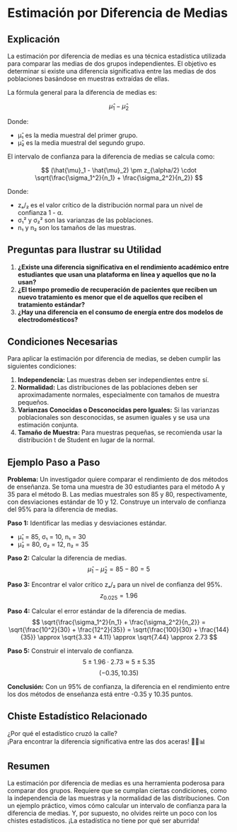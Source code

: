 # Estimación por Diferencia de Medias

## Explicación

La estimación por diferencia de medias es una técnica estadística utilizada para comparar las medias de dos grupos independientes. El objetivo es determinar si existe una diferencia significativa entre las medias de dos poblaciones basándose en muestras extraídas de ellas.

La fórmula general para la diferencia de medias es:

$$
\hat{\mu}_1 - \hat{\mu}_2
$$

Donde:
- μ̂₁ es la media muestral del primer grupo.
- μ̂₂ es la media muestral del segundo grupo.

El intervalo de confianza para la diferencia de medias se calcula como:

$$
(\hat{\mu}_1 - \hat{\mu}_2) \pm z_{\alpha/2} \cdot \sqrt{\frac{\sigma_1^2}{n_1} + \frac{\sigma_2^2}{n_2}}
$$

Donde:
- zₐ/₂ es el valor crítico de la distribución normal para un nivel de confianza 1 - α.
- σ₁² y σ₂² son las varianzas de las poblaciones.
- n₁ y n₂ son los tamaños de las muestras.

## Preguntas para Ilustrar su Utilidad

1. **¿Existe una diferencia significativa en el rendimiento académico entre estudiantes que usan una plataforma en línea y aquellos que no la usan?**
2. **¿El tiempo promedio de recuperación de pacientes que reciben un nuevo tratamiento es menor que el de aquellos que reciben el tratamiento estándar?**
3. **¿Hay una diferencia en el consumo de energía entre dos modelos de electrodomésticos?**

## Condiciones Necesarias

Para aplicar la estimación por diferencia de medias, se deben cumplir las siguientes condiciones:

1. **Independencia:** Las muestras deben ser independientes entre sí.
2. **Normalidad:** Las distribuciones de las poblaciones deben ser aproximadamente normales, especialmente con tamaños de muestra pequeños.
3. **Varianzas Conocidas o Desconocidas pero Iguales:** Si las varianzas poblacionales son desconocidas, se asumen iguales y se usa una estimación conjunta.
4. **Tamaño de Muestra:** Para muestras pequeñas, se recomienda usar la distribución t de Student en lugar de la normal.

## Ejemplo Paso a Paso

**Problema:** Un investigador quiere comparar el rendimiento de dos métodos de enseñanza. Se toma una muestra de 30 estudiantes para el método A y 35 para el método B. Las medias muestrales son 85 y 80, respectivamente, con desviaciones estándar de 10 y 12. Construye un intervalo de confianza del 95% para la diferencia de medias.

**Paso 1:** Identificar las medias y desviaciones estándar.
- μ̂₁ = 85, σ₁ = 10, n₁ = 30
- μ̂₂ = 80, σ₂ = 12, n₂ = 35

**Paso 2:** Calcular la diferencia de medias.
$$
\hat{\mu}_1 - \hat{\mu}_2 = 85 - 80 = 5
$$

**Paso 3:** Encontrar el valor crítico zₐ/₂ para un nivel de confianza del 95%. 
$$
z_{0.025} = 1.96
$$

**Paso 4:** Calcular el error estándar de la diferencia de medias.
$$
\sqrt{\frac{\sigma_1^2}{n_1} + \frac{\sigma_2^2}{n_2}} = \sqrt{\frac{10^2}{30} + \frac{12^2}{35}} = \sqrt{\frac{100}{30} + \frac{144}{35}} \approx \sqrt{3.33 + 4.11} \approx \sqrt{7.44} \approx 2.73
$$

**Paso 5:** Construir el intervalo de confianza.
$$
5 \pm 1.96 \cdot 2.73 \approx 5 \pm 5.35
$$
$$
(-0.35, 10.35)
$$

**Conclusión:** Con un 95% de confianza, la diferencia en el rendimiento entre los dos métodos de enseñanza está entre -0.35 y 10.35 puntos.

## Chiste Estadístico Relacionado

¿Por qué el estadístico cruzó la calle?  
¡Para encontrar la diferencia significativa entre las dos aceras! 🚶‍♂️📊

## Resumen

La estimación por diferencia de medias es una herramienta poderosa para comparar dos grupos. Requiere que se cumplan ciertas condiciones, como la independencia de las muestras y la normalidad de las distribuciones. Con un ejemplo práctico, vimos cómo calcular un intervalo de confianza para la diferencia de medias. Y, por supuesto, no olvides reírte un poco con los chistes estadísticos. ¡La estadística no tiene por qué ser aburrida!